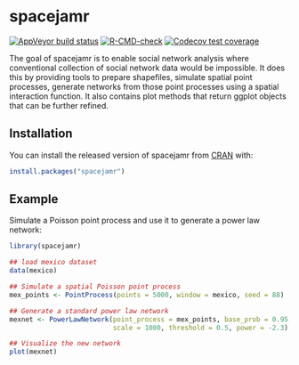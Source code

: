 
# spacejamr

<!-- badges: start -->
[![AppVeyor build status](https://ci.appveyor.com/api/projects/status/github/dscolby/spacejamr?branch=master&svg=true)](https://ci.appveyor.com/project/dscolby/spacejamr)
[![R-CMD-check](https://github.com/dscolby/spacejamr/workflows/R-CMD-check/badge.svg)](https://github.com/dscolby/spacejamr/actions)
[![Codecov test coverage](https://codecov.io/gh/dscolby/spacejamr/branch/master/graph/badge.svg)](https://codecov.io/gh/dscolby/spacejamr?branch=master)
<!-- badges: end -->

The goal of spacejamr is to enable social network analysis where conventional
collection of social network data would be impossible. It does this by providing
tools to prepare shapefiles, simulate spatial point processes, generate networks 
from those point processes using a spatial interaction function. It also 
contains plot methods that return ggplot objects that can be further refined.

## Installation

You can install the released version of spacejamr from [CRAN](https://CRAN.R-project.org) with:

``` r
install.packages("spacejamr")
```

## Example

Simulate a Poisson point process and use it to generate a power law network:

``` r
library(spacejamr)

## load mexico dataset
data(mexico)

## Simulate a spatial Poisson point process
mex_points <- PointProcess(points = 5000, window = mexico, seed = 88)

## Generate a standard power law network
mexnet <- PowerLawNetwork(point_process = mex_points, base_prob = 0.95,
                          scale = 1000, threshold = 0.5, power = -2.3)

## Visualize the new network
plot(mexnet)

```

